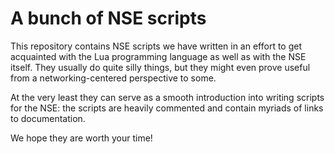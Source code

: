 # A bunch of NSE scripts
This repository contains NSE scripts we have written in an effort to get acquainted with the Lua
programming language as well as with the NSE itself. They usually do quite silly things, but
they might even prove useful from a networking-centered perspective to some.

At the very least they can serve as a smooth introduction into writing scripts for the NSE: the
scripts are heavily commented and contain myriads of links to documentation.

We hope they are worth your time!
